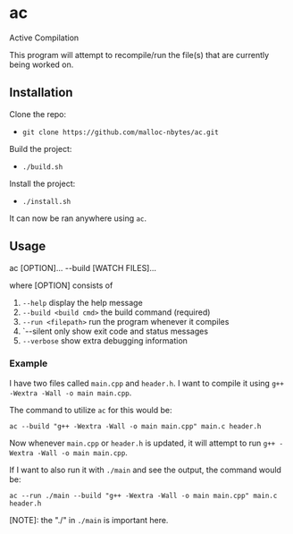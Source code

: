 # ac
Active Compilation

This program will attempt to recompile/run the file(s) that are currently being worked on.

## Installation

Clone the repo:
- `git clone https://github.com/malloc-nbytes/ac.git`

Build the project:
- `./build.sh`

Install the project:
- `./install.sh`

It can now be ran anywhere using `ac`.

## Usage

ac [OPTION]... --build <build command> [WATCH FILES]...

where [OPTION] consists of

1. `--help`              display the help message
2. `--build <build cmd>` the build command (required)
3. `--run <filepath>`    run the program whenever it compiles
4. `--silent            only show exit code and status messages
5. `--verbose`           show extra debugging information

### Example

I have two files called `main.cpp` and `header.h`. I want to compile it using `g++ -Wextra -Wall -o main main.cpp`.

The command to utilize `ac` for this would be:

`ac --build "g++ -Wextra -Wall -o main main.cpp" main.c header.h`

Now whenever `main.cpp` or `header.h` is updated, it will attempt to run `g++ -Wextra -Wall -o main main.cpp`.

If I want to also run it with `./main` and see the output, the command would be:

`ac --run ./main --build "g++ -Wextra -Wall -o main main.cpp" main.c header.h`

[NOTE]: the "./" in `./main` is important here.
